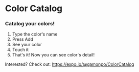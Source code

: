 # Color Catalog

### Catalog your colors!

1. Type the color's name
2. Press Add
3. See your color
4. Touch it
5. That's it! Now you can see color's detail!

Interested? Check out: https://expo.io/@gamonpo/ColorCatalog
